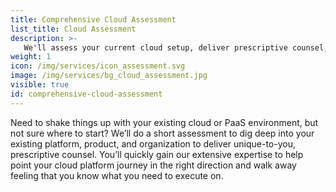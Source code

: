```yaml
---
title: Comprehensive Cloud Assessment
list_title: Cloud Assessment
description: >-
   We'll assess your current cloud setup, deliver prescriptive counsel, and point your platform journey in the right direction.
weight: 1
icon: /img/services/icon_assessment.svg 
image: /img/services/bg_cloud_assessment.jpg
visible: true
id: comprehensive-cloud-assessment
---
```


Need to shake things up with your existing cloud or PaaS environment, but not sure where to start? We’ll do a short assessment to dig deep into your existing platform, product, and organization to deliver unique-to-you, prescriptive counsel. You’ll quickly gain our extensive expertise to help point your cloud platform journey in the right direction and walk away feeling that you know what you need to execute on.